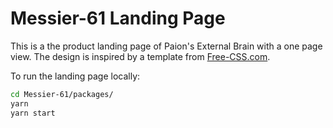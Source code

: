 Messier-61 Landing Page
=======================

This is a the product landing page of Paion's External Brain with a one page view. The design is inspired by a template
from [Free-CSS.com](https://www.free-css.com/assets/files/free-css-templates/preview/page234/interact/).

To run the landing page locally:

```bash
cd Messier-61/packages/
yarn
yarn start
```
